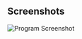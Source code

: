 
## Screenshots

![Program Screenshot](https://drive.google.com/file/d/1IvJkNBfGZAcZ8GJk7SuFrFK-GkWL2PoN/view?usp=sharing)



